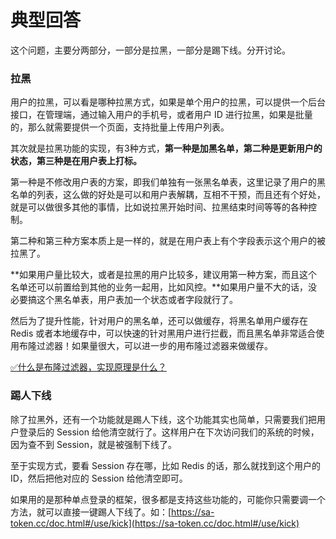 # 典型回答


这个问题，主要分两部分，一部分是拉黑，一部分是踢下线。分开讨论。



### 拉黑


用户的拉黑，可以看是哪种拉黑方式，如果是单个用户的拉黑，可以提供一个后台接口，在管理端，通过输入用户的手机号，或者用户 ID 进行拉黑，如果是批量的，那么就需要提供一个页面，支持批量上传用户列表。



其次就是拉黑功能的实现，有3种方式，**第一种是加黑名单，第二种是更新用户的状态，第三种是在用户表上打标。**



第一种是不修改用户表的方案，即我们单独有一张黑名单表，这里记录了用户的黑名单的列表，这么做的好处是可以和用户表解耦，互相不干预，而且还有个好处，就是可以做很多其他的事情，比如说拉黑开始时间、拉黑结束时间等等的各种控制。



第二种和第三种方案本质上是一样的，就是在用户表上有个字段表示这个用户的被拉黑了。



**如果用户量比较大，或者是拉黑的用户比较多，建议用第一种方案，而且这个名单还可以前置给到其他的业务一起用，比如风控。**如果用户量不大的话，没必要搞这个黑名单表，用户表加一个状态或者字段就行了。



然后为了提升性能，针对用户的黑名单，还可以做缓存，将黑名单用户缓存在 Redis 或者本地缓存中，可以快速的针对黑用户进行拦截，而且黑名单非常适合使用布隆过滤器！如果量很大，可以进一步的用布隆过滤器来做缓存。



[✅什么是布隆过滤器，实现原理是什么？](https://www.yuque.com/hollis666/qyhor6/gp9ymie1n39uavah)



### 踢人下线


除了拉黑外，还有一个功能就是踢人下线，这个功能其实也简单，只需要我们把用户登录后的 Session 给他清空就行了。这样用户在下次访问我们的系统的时候，因为查不到 Session，就是被强制下线了。



至于实现方式，要看 Session 存在哪，比如 Redis 的话，那么就找到这个用户的 ID，然后把他对应的 Session 给他清空即可。



如果用的是那种单点登录的框架，很多都是支持这些功能的，可能你只需要调一个方法，就可以直接一键踢人下线了。如：[https://sa-token.cc/doc.html#/use/kick](https://sa-token.cc/doc.html#/use/kick) 

